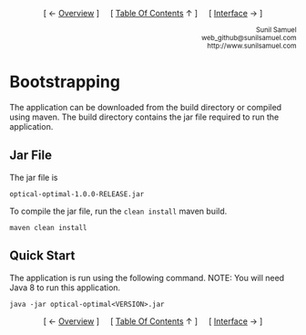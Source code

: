 <!--autoheader--><p align='center'>[ &larr; <a href='/optical-optimal/documentation/01.Overview.md#overview'>Overview</a> ]&nbsp;&nbsp;&nbsp;&nbsp;&nbsp;[ <a href='/Readme.md'>Table Of Contents</a> &uarr; ]&nbsp;&nbsp;&nbsp;&nbsp;&nbsp;[ <a href='/optical-optimal/documentation/03.Interface.md#interface'>Interface</a> &rarr; ]</p><!--/autoheader-->
<p align='right'>
<small>Sunil Samuel<br>
web_github@sunilsamuel.com<br>
http://www.sunilsamuel.com
</small>
</p>

# Bootstrapping

The application can be downloaded from the build directory or compiled using maven.  The build directory contains the jar file required to run the application.

## Jar File

The jar file is
```
optical-optimal-1.0.0-RELEASE.jar
```

To compile the jar file, run the `clean install` maven build.
```
maven clean install
```

## Quick Start

The application is run using the following command.  NOTE: You will need Java 8 to run this application.

```
java -jar optical-optimal<VERSION>.jar
```


<!--autoheader--><p align='center'>[ &larr; <a href='/optical-optimal/documentation/01.Overview.md#overview'>Overview</a> ]&nbsp;&nbsp;&nbsp;&nbsp;&nbsp;[ <a href='/Readme.md'>Table Of Contents</a> &uarr; ]&nbsp;&nbsp;&nbsp;&nbsp;&nbsp;[ <a href='/optical-optimal/documentation/03.Interface.md#interface'>Interface</a> &rarr; ]</p><!--/autoheader-->